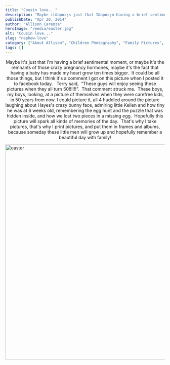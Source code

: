 ```yaml
---
title: "Cousin love..."
description: "Maybe it&apos;s just that I&apos;m having a brief sentimental moment, or maybe it&apos;s the remnants of those crazy pregnancy hormones, "
publishDate: "Apr 20, 2014"
author: "Allison Carenza"
heroImage: "/media/easter.jpg"
alt: "Cousin love..."
slug: "nephew-love"
category: ["About Allison", "Children Photography", "Family Pictures", "Portrait Photography"]
tags: []
---
```


<p style="text-align: center;">Maybe it&apos;s just that I&apos;m having a brief sentimental moment, or maybe it&apos;s the remnants of those crazy pregnancy hormones, maybe it&apos;s the fact that having a baby has made my heart grow ten times bigger.  It could be all those things, but I think it&apos;s a comment I got on this picture when I posted it to facebook today.   Terry said,  &#8220;These guys will enjoy seeing these pictures when they all turn 50!!!!!!&#8221;.  That comment struck me.  These boys,  my boys, looking, at a picture of themselves when they were carefree kids, in 50 years from now. I could picture it, all 4 huddled around the picture laughing about Hayes&apos;s crazy bunny face, admiring little Kellen and how tiny he was at 6 weeks old, remembering the egg hunt and the puzzle that was hidden inside, and how we lost two pieces in a missing egg.  Hopefully this picture will spark all kinds of memories of the day.  That&apos;s why I take pictures, that&apos;s why I print pictures, and put them in frames and albums, because someday these little men will grow up and hopefully remember a beautiful day with family!</p>
<p><img class="aligncenter size-full wp-image-5025" alt="easter" src="/media/easter.jpg" width="930" height="680"   /></p>
